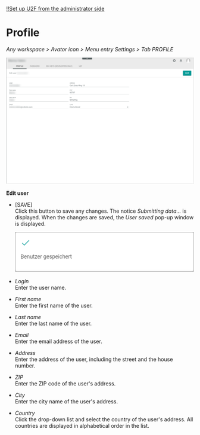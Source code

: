 [!!Set up U2F from the administrator side](../AdministratingCore1/03_AdminSetupActindo.md)

# Profile

*Any workspace > Avator icon > Menu entry Settings > Tab PROFILE*

![Profile](../../Assets/Screenshots/Core1Platform/ProfileSettings/Profile/Profile.png "[Profile]")

**Edit user**

- [SAVE]   
    Click this button to save any changes. The notice *Submitting data...* is displayed. When the changes are saved, the *User saved* pop-up window is displayed.

    ![User saved](../../Assets/Screenshots/Core1Platform/ProfileSettings/Profile/UserSaved.png "[User saved]")

- *Login*   
    Enter the user name.

- *First name*   
    Enter the first name of the user.

- *Last name*   
    Enter the last name of the user.

- *Email*   
    Enter the email address of the user.

- *Address*   
    Enter the address of the user, including the street and the house number.

- *ZIP*   
    Enter the ZIP code of the user's address.

- *City*   
    Enter the city name of the user's address.

- *Country*   
    Click the drop-down list and select the country of the user's address. All countries are displayed in alphabetical order in the list.
